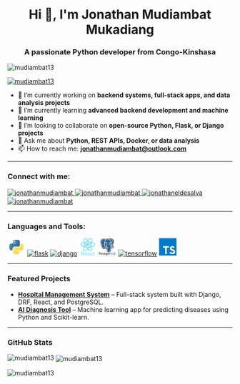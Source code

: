 <h1 align="center">Hi 👋, I'm Jonathan Mudiambat Mukadiang</h1>
<h3 align="center">A passionate Python developer from Congo-Kinshasa</h3>

<p align="left">
  <img src="https://komarev.com/ghpvc/?username=mudiambat13&label=Profile%20views&color=0e75b6&style=flat" alt="mudiambat13" />
</p>

<p align="left">
  <a href="https://github.com/ryo-ma/github-profile-trophy">
    <img src="https://github-profile-trophy.vercel.app/?username=mudiambat13" alt="mudiambat13" />
  </a>
</p>

- 🔭 I’m currently working on **backend systems, full-stack apps, and data analysis projects**
- 🌱 I’m currently learning **advanced backend development and machine learning**
- 👯 I’m looking to collaborate on **open-source Python, Flask, or Django projects**
- 💬 Ask me about **Python, REST APIs, Docker, or data analysis**
- 📫 How to reach me: **jonathanmudiambat@outlook.com**

---

### Connect with me:

<p align="left">
  <a href="https://linkedin.com/in/jonathanmudiambat" target="blank">
    <img align="center" src="https://raw.githubusercontent.com/rahuldkjain/github-profile-readme-generator/master/src/images/icons/Social/linked-in-alt.svg" alt="jonathanmudiambat" height="30" width="40" />
  </a>
  <a href="https://kaggle.com/jonathanmudiambat" target="blank">
    <img align="center" src="https://raw.githubusercontent.com/rahuldkjain/github-profile-readme-generator/master/src/images/icons/Social/kaggle.svg" alt="jonathanmudiambat" height="30" width="40" />
  </a>
  <a href="https://fb.com/jonathaneldesalva" target="blank">
    <img align="center" src="https://raw.githubusercontent.com/rahuldkjain/github-profile-readme-generator/master/src/images/icons/Social/facebook.svg" alt="jonathaneldesalva" height="30" width="40" />
  </a>
  <a href="https://youtube.com/@jonathanmudiambat" target="blank">
    <img align="center" src="https://raw.githubusercontent.com/rahuldkjain/github-profile-readme-generator/master/src/images/icons/Social/youtube.svg" alt="jonathanmudiambat" height="30" width="40" />
  </a>
</p>

---

### Languages and Tools:

<p align="left">
  <!-- Icons as in your original list... you can keep or remove as needed -->
  <a href="https://www.python.org" target="_blank"><img src="https://raw.githubusercontent.com/devicons/devicon/master/icons/python/python-original.svg" alt="python" width="40" height="40"/></a>
  <a href="https://flask.palletsprojects.com/" target="_blank"><img src="https://www.vectorlogo.zone/logos/pocoo_flask/pocoo_flask-icon.svg" alt="flask" width="40" height="40"/></a>
  <a href="https://www.djangoproject.com/" target="_blank"><img src="https://cdn.worldvectorlogo.com/logos/django.svg" alt="django" width="40" height="40"/></a>
  <a href="https://reactjs.org/" target="_blank"><img src="https://raw.githubusercontent.com/devicons/devicon/master/icons/react/react-original-wordmark.svg" alt="react" width="40" height="40"/></a>
  <a href="https://www.postgresql.org" target="_blank"><img src="https://raw.githubusercontent.com/devicons/devicon/master/icons/postgresql/postgresql-original-wordmark.svg" alt="postgresql" width="40" height="40"/></a>
  <a href="https://www.tensorflow.org" target="_blank"><img src="https://www.vectorlogo.zone/logos/tensorflow/tensorflow-icon.svg" alt="tensorflow" width="40" height="40"/></a>
  <a href="https://www.typescriptlang.org/" target="_blank"><img src="https://raw.githubusercontent.com/devicons/devicon/master/icons/typescript/typescript-original.svg" alt="typescript" width="40" height="40"/></a>
  <!-- You can continue with the others... -->
</p>

---

### Featured Projects

- [**Hospital Management System**](https://github.com/mudiambat13/hospital-management) – Full-stack system built with Django, DRF, React, and PostgreSQL.
- [**AI Diagnosis Tool**](https://github.com/mudiambat13/ai-diagnosis-app) – Machine learning app for predicting diseases using Python and Scikit-learn.

---

### GitHub Stats

<p><img align="left" src="https://github-readme-stats.vercel.app/api/top-langs?username=mudiambat13&show_icons=true&locale=en&layout=compact" alt="mudiambat13" /></p>

<p>&nbsp;<img align="center" src="https://github-readme-stats.vercel.app/api?username=mudiambat13&show_icons=true&locale=en" alt="mudiambat13" /></p>

<p><img align="center" src="https://github-readme-streak-stats.herokuapp.com/?user=mudiambat13&" alt="mudiambat13" /></p>